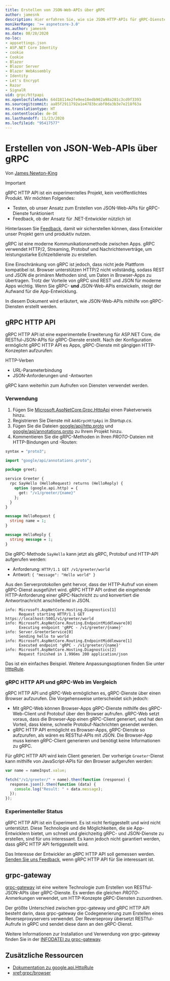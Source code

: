 ```yaml
---
title: Erstellen von JSON-Web-APIs über gRPC
author: jamesnk
description: Hier erfahren Sie, wie sie JSON-HTTP-APIs für gRPC-Dienste erstellen.
monikerRange: '>= aspnetcore-3.0'
ms.author: jamesnk
ms.date: 08/28/2020
no-loc:
- appsettings.json
- ASP.NET Core Identity
- cookie
- Cookie
- Blazor
- Blazor Server
- Blazor WebAssembly
- Identity
- Let's Encrypt
- Razor
- SignalR
uid: grpc/httpapi
ms.openlocfilehash: 64d18114e2fe9ee10edb902a98a281c3cd9f3393
ms.sourcegitcommit: aa85f2911792a1e4783bcabf0da3b3e7e218f63a
ms.translationtype: HT
ms.contentlocale: de-DE
ms.lasthandoff: 11/23/2020
ms.locfileid: "95417577"
---
```

# <a name="create-json-web-apis-from-grpc"></a>Erstellen von JSON-Web-APIs über gRPC

Von [James Newton-King](https://twitter.com/jamesnk)

> [!IMPORTANT]
> gRPC HTTP API ist ein experimentelles Projekt, kein veröffentlichtes Produkt. Wir möchten Folgendes:
>
> * Testen, ob unser Ansatz zum Erstellen von JSON-Web-APIs für gRPC-Dienste funktioniert
> * Feedback, ob der Ansatz für .NET-Entwickler nützlich ist
>
> Hinterlassen Sie [Feedback](https://github.com/grpc/grpc-dotnet/issues/167), damit wir sicherstellen können, dass Entwickler unser Projekt gern und produktiv nutzen.

gRPC ist eine moderne Kommunikationsmethode zwischen Apps. gRPC verwendet HTTP/2, Streaming, Protobuf und Nachrichtenverträge, um leistungsstarke Echtzeitdienste zu erstellen.

Eine Einschränkung von gRPC ist jedoch, dass nicht jede Plattform kompatibel ist. Browser unterstützen HTTP/2 nicht vollständig, sodass REST und JSON die primären Methoden sind, um Daten in Browser-Apps zu übertragen. Trotz der Vorteile von gRPC sind REST und JSON für moderne Apps wichtig. Wenn Sie gRPC- **und** JSON-Web-APIs entwickeln, steigt der Aufwand für die App-Entwicklung.

In diesem Dokument wird erläutert, wie JSON-Web-APIs mithilfe von gRPC-Diensten erstellt werden.

## <a name="grpc-http-api"></a>gRPC HTTP API

gRPC HTTP API ist eine experimentelle Erweiterung für ASP.NET Core, die RESTful-JSON-APIs für gRPC-Dienste erstellt. Nach der Konfiguration ermöglicht gRPC HTTP API es Apps, gRPC-Dienste mit gängigen HTTP-Konzepten aufzurufen:

HTTP-Verben
* URL-Parameterbindung
* JSON-Anforderungen und -Antworten

gRPC kann weiterhin zum Aufrufen von Diensten verwendet werden.

### <a name="usage"></a>Verwendung

1. Fügen Sie [Microsoft.AspNetCore.Grpc.HttpApi](https://www.nuget.org/packages/Microsoft.AspNetCore.Grpc.HttpApi) einen Paketverweis hinzu.
1. Registrieren Sie Dienste mit `AddGrpcHttpApi` in *Startup.cs*.
1. Fügen Sie die Dateien [google/api/http.proto](https://github.com/aspnet/AspLabs/blob/c1e59cacf7b9606650d6ec38e54fa3a82377f360/src/GrpcHttpApi/sample/Proto/google/api/http.proto) und [google/api/annotations.proto](https://github.com/aspnet/AspLabs/blob/c1e59cacf7b9606650d6ec38e54fa3a82377f360/src/GrpcHttpApi/sample/Proto/google/api/annotations.proto) zu Ihrem Projekt hinzu.
1. Kommentieren Sie die gRPC-Methoden in Ihren *PROTO*-Dateien mit HTTP-Bindungen und -Routen:

```protobuf
syntax = "proto3";

import "google/api/annotations.proto";

package greet;

service Greeter {
  rpc SayHello (HelloRequest) returns (HelloReply) {
    option (google.api.http) = {
      get: "/v1/greeter/{name}"
    };
  }
}

message HelloRequest {
  string name = 1;
}

message HelloReply {
  string message = 1;
}
```

Die gRPC-Methode `SayHello` kann jetzt als gRPC, Protobuf und HTTP-API aufgerufen werden:

* Anforderung: `HTTP/1.1 GET /v1/greeter/world`
* Antwort: `{ "message": "Hello world" }`

Aus den Serverprotokollen geht hervor, dass der HTTP-Aufruf von einem gRPC-Dienst ausgeführt wird. gRPC HTTP API ordnet die eingehende HTTP-Anforderung einer gRPC-Nachricht zu und konvertiert die Antwortnachricht anschließend in JSON.

```
info: Microsoft.AspNetCore.Hosting.Diagnostics[1]
      Request starting HTTP/1.1 GET https://localhost:5001/v1/greeter/world
info: Microsoft.AspNetCore.Routing.EndpointMiddleware[0]
      Executing endpoint 'gRPC - /v1/greeter/{name}'
info: Server.GreeterService[0]
      Sending hello to world
info: Microsoft.AspNetCore.Routing.EndpointMiddleware[1]
      Executed endpoint 'gRPC - /v1/greeter/{name}'
info: Microsoft.AspNetCore.Hosting.Diagnostics[2]
      Request finished in 1.996ms 200 application/json
```

Das ist ein einfaches Beispiel. Weitere Anpassungsoptionen finden Sie unter [HttpRule](https://cloud.google.com/service-infrastructure/docs/service-management/reference/rpc/google.api#google.api.HttpRule).

### <a name="grpc-http-api-vs-grpc-web"></a>gRPC HTTP API und gRPC-Web im Vergleich

gRPC HTTP API und gRPC-Web ermöglichen es, gRPC-Dienste über einen Browser aufzurufen. Die Vorgehensweise unterscheidet sich jedoch:

* Mit gRPC-Web können Browser-Apps gRPC-Dienste mithilfe des gRPC-Web-Client und Protobuf über den Browser aufrufen. gRPC-Web setzt voraus, dass die Browser-App einen gRPC-Client generiert, und hat den Vorteil, dass kleine, schnelle Protobuf-Nachrichten gesendet werden.
* gRPC HTTP API ermöglicht es Browser-Apps, gRPC-Dienste so aufzurufen, als wären es RESTful-APIs mit JSON. Die Browser-App muss keinen gRPC-Client generieren und benötigt keine Informationen zu gRPC.

Für gRPC HTTP API wird kein Client generiert. Der vorherige `Greeter`-Dienst kann mithilfe von JavaScript-APIs für den Browser aufgerufen werden:

```javascript
var name = nameInput.value;

fetch("/v1/greeter/" + name).then(function (response) {
  response.json().then(function (data) {
    console.log("Result: " + data.message);
  });
});
```

### <a name="experimental-status"></a>Experimenteller Status

gRPC HTTP API ist ein Experiment. Es ist nicht fertiggestellt und wird nicht unterstützt. Diese Technologie und die Möglichkeiten, die sie App-Entwicklern bietet, um schnell und gleichzeitig gRPC- und JSON-Dienste zu erstellen, sind für uns interessant. Es kann jedoch nicht garantiert werden, dass gRPC HTTP API fertiggestellt wird.

Das Interesse der Entwickler an gRPC HTTP API soll gemessen werden. [Senden Sie uns Feedback](https://github.com/grpc/grpc-dotnet/issues/167), wenn gRPC HTTP API für Sie interessant ist.

## <a name="grpc-gateway"></a>grpc-gateway

[grpc-gateway](https://grpc-ecosystem.github.io/grpc-gateway/) ist eine weitere Technologie zum Erstellen von RESTful-JSON-APIs über gRPC-Dienste. Es werden die gleichen *PROTO*-Anmerkungen verwendet, um HTTP-Konzepte gRPC-Diensten zuzuordnen.

Der größte Unterschied zwischen grpc-gateway und gRPC HTTP API besteht darin, dass grpc-gateway die Codegenerierung zum Erstellen eines Reverseproxyservers verwendet. Der Reverseproxy übersetzt RESTful-Aufrufe in gRPC und sendet diese dann an den gRPC-Dienst.

Weitere Informationen zur Installation und Verwendung von grpc-gateway finden Sie in der [INFODATEI zu grpc-gateway](https://github.com/grpc-ecosystem/grpc-gateway/#grpc-gateway).

## <a name="additional-resources"></a>Zusätzliche Ressourcen

* [Dokumentation zu google.api.HttpRule](https://cloud.google.com/service-infrastructure/docs/service-management/reference/rpc/google.api#google.api.HttpRule)
* <xref:grpc/browser>
